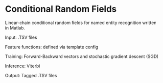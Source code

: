# Conditional Random Fields
Linear-chain conditional random fields for named entity recognition written in Matlab. 

Input: .TSV files

Feature functions: defined via template config

Training: Forward-Backward vectors and stochastic gradient descent (SGD)

Inference: Viterbi

Output: Tagged .TSV files

